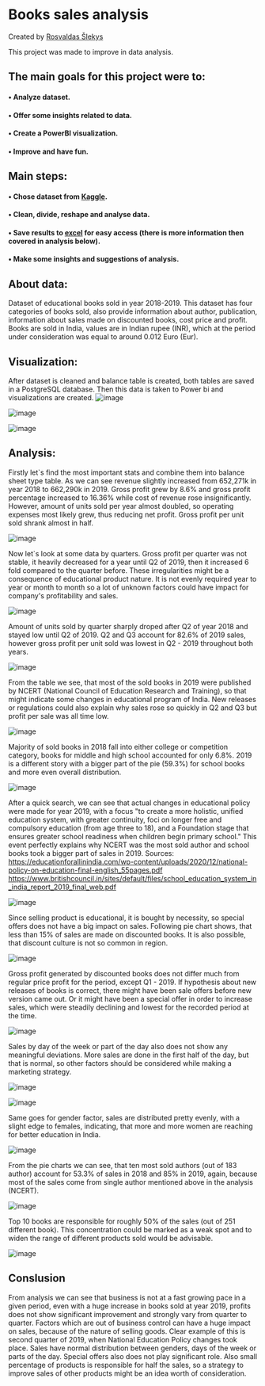 # Books sales analysis

Created by [Rosvaldas Šlekys](https://github.com/RosSlek) 

This project was made to improve in data analysis.

## The main goals for this project were to:
#### • Analyze dataset.
#### • Offer some insights related to data.
#### • Create a PowerBI visualization.
#### • Improve and have fun.

## Main steps:
#### • Chose dataset from [Kaggle](https://www.kaggle.com/datasets/shilpikulshrestha/books-sold-dataset).
#### • Clean, divide, reshape and analyse data.
#### • Save results to [excel](https://github.com/RosSlek/Books_sales_analysis/blob/master/Balance.xlsx) for easy access (there is more information then covered in analysis below).
#### • Make some insights and suggestions of analysis.

## About data:
Dataset of educational books sold in year 2018-2019. This dataset has four categories of books sold, also provide information about author, publication, information about sales made on discounted books, cost price and profit. Books are sold in India, values are in Indian rupee (INR), which at the period under consideration was equal to around 0.012 Euro (Eur).

## Visualization:
After dataset is cleaned and balance table is created, both tables are saved in a PostgreSQL database. Then this data is taken to Power bi and visualizations are created.
![image](https://github.com/RosSlek/Books_sales_analysis/assets/149397027/015e904f-bfed-4d15-96b0-7ce88e9703cc)

![image](https://github.com/RosSlek/Books_sales_analysis/assets/149397027/47dd19f7-5e83-495e-b4b8-859080142b92)

![image](https://github.com/RosSlek/Books_sales_analysis/assets/149397027/950c0687-b518-4b20-8567-bbfa9da469e5)

## Analysis:
Firstly let`s find the most important stats and combine them into balance sheet type table. As we can see revenue slightly increased from 652,271k in year 2018 to 662,290k in 2019. Gross profit grew by 8.6% and gross profit percentage increased to 16.36% while cost of revenue rose insignificantly. However, amount of units sold per year almost doubled, so operating expenses most likely grew, thus reducing net profit. Gross profit per unit sold shrank almost in half. 

![image](https://github.com/RosSlek/Books_sales_analysis/assets/149397027/f77631d0-d0c8-4062-a865-478dda0981c0)

Now let`s look at some data by quarters. Gross profit per quarter was not stable, it heavily decreased for a year until Q2 of 2019, then it increased 6 fold compared to the quarter before. These irregularities might be a consequence of educational product nature. It is not evenly required year to year or month to month so a lot of unknown factors could have impact for company's profitability and sales.

![image](https://github.com/RosSlek/Books_sales_analysis/assets/149397027/2b9db41e-b3e8-4287-b47c-f5696915fe8d)

Amount of units sold by quarter sharply droped after Q2 of year 2018 and stayed low until Q2 of 2019. Q2 and Q3 account for 82.6% of 2019 sales, however gross profit per unit sold was lowest in Q2 - 2019 throughout both years.

![image](https://github.com/RosSlek/Books_sales_analysis/assets/149397027/81553bd7-236f-44ab-903a-28b535889e24)

From the table we see, that most of the sold books in 2019 were published by NCERT (National Council of Education Research and Training), so that might indicate some changes in educational program of India. New releases or regulations could also explain why sales rose so quickly in Q2 and Q3 but profit per sale was all time low.

![image](https://github.com/RosSlek/Books_sales_analysis/assets/149397027/fa5c4592-8120-4de7-8671-8497aa5dfa5d)

Majority of sold books in 2018 fall into either college or competition category, books for middle and high school accounted for only 6.8%. 2019 is a different story with a bigger part of the pie (59.3%) for school books and more even overall distribution.

![image](https://github.com/RosSlek/Books_sales_analysis/assets/149397027/ab8139be-2f36-4298-b852-d4d356d4e315)

After a quick search, we can see that actual changes in educational policy were made for year 2019, with a focus "to create a more holistic, unified education system, with greater continuity, foci on longer free and compulsory education (from age three to 18), and a Foundation stage that ensures greater school readiness when children begin primary school." This event perfectly explains why NCERT was the most sold author and school books took a bigger part of sales in 2019. Sources:
https://educationforallinindia.com/wp-content/uploads/2020/12/national-policy-on-education-final-english_55pages.pdf
https://www.britishcouncil.in/sites/default/files/school_education_system_in_india_report_2019_final_web.pdf

![image](https://github.com/RosSlek/Books_sales_analysis/assets/149397027/2d322aec-f25f-4b91-a2d2-d0dd363705e3)

Since selling product is educational, it is bought by necessity, so special offers does not have a big impact on sales. Following pie chart shows, that less than 15% of sales are made on discounted books. It is also possible, that discount culture is not so common in region.

![image](https://github.com/RosSlek/Books_sales_analysis/assets/149397027/51902b7e-d824-489a-b22e-4bd6bf128c3d)

Gross profit generated by discounted books does not differ much from regular price profit for the period, except Q1 - 2019. If hypothesis about new releases of books is correct, there might have been sale offers before new version came out. Or it might have been a special offer in order to increase sales, which were steadily declining and lowest for the recorded period at the time.

![image](https://github.com/RosSlek/Books_sales_analysis/assets/149397027/5336615e-2368-4747-9529-d2d07dfbfbc8)

Sales by day of the week or part of the day also does not show any meaningful deviations. More sales are done in the first half of the day, but that is normal, so other factors should be considered while making a marketing strategy.

![image](https://github.com/RosSlek/Books_sales_analysis/assets/149397027/9298534a-1251-406e-9fd1-5a8c69fda94b)

![image](https://github.com/RosSlek/Books_sales_analysis/assets/149397027/fef63a6e-5bc7-49bf-abcd-bd3c21493170)

Same goes for gender factor, sales are distributed pretty evenly, with a slight edge to females, indicating, that more and more women are reaching for better education in India.

![image](https://github.com/RosSlek/Books_sales_analysis/assets/149397027/baaa448b-5594-4a68-bbfc-2c9cde331111)

From the pie charts we can see, that ten most sold authors (out of 183 author) account for 53.3% of sales in 2018 and 85% in 2019, again, because most of the sales come from single author mentioned above in the analysis (NCERT).

![image](https://github.com/RosSlek/Books_sales_analysis/assets/149397027/723103fe-d776-4408-9da5-dafeda931d22)

Top 10 books are responsible for roughly 50% of the sales (out of 251 different book). This concentration could be marked as a weak spot and to widen the range of different products sold would be advisable.

![image](https://github.com/RosSlek/Books_sales_analysis/assets/149397027/8a7d3646-d082-40c2-97e6-bbd1a4fa9c16)

## Conslusion
From analysis we can see that business is not at a fast growing pace in a given period, even with a huge increase in books sold at year 2019, profits does not show significant improvement and strongly vary from quarter to quarter. Factors which are out of business control can have a huge impact on sales, because of the nature of selling goods. Clear example of this is second quarter of 2019, when National Education Policy changes took place. Sales have normal distribution between genders, days of the week or parts of the day. Special offers also does not play significant role. Also small percentage of products is responsible for half the sales, so a strategy to improve sales of other products might be an idea worth of consideration.
